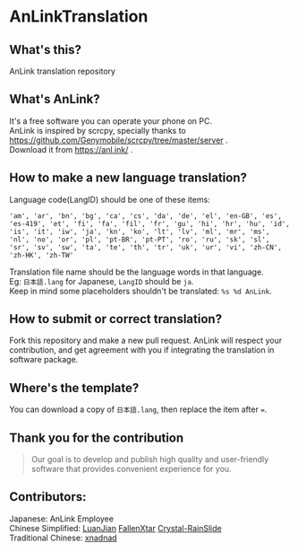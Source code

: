 # AnLinkTranslation

What's this?
---
AnLink translation repository

What's AnLink?
---
It's a free software you can operate your phone on PC.  
AnLink is inspired by scrcpy, specially thanks to https://github.com/Genymobile/scrcpy/tree/master/server .  
Download it from https://anl.ink/ .

How to make a new language translation?
---
Language code(LangID) should be one of these items:
```
'am', 'ar', 'bn', 'bg', 'ca', 'cs', 'da', 'de', 'el', 'en-GB', 'es', 'es-419', 'et', 'fi', 'fa', 'fil', 'fr', 'gu', 'hi', 'hr', 'hu', 'id', 'is', 'it', 'iw', 'ja', 'kn', 'ko', 'lt', 'lv', 'ml', 'mr', 'ms', 'nl', 'no', 'or', 'pl', 'pt-BR', 'pt-PT', 'ro', 'ru', 'sk', 'sl', 'sr', 'sv', 'sw', 'ta', 'te', 'th', 'tr', 'uk', 'ur', 'vi', 'zh-CN', 'zh-HK', 'zh-TW'
```
Translation file name should be the language words in that language.  
Eg: `日本語.lang` for Japanese, `LangID` should be `ja`.  
Keep in mind some placeholders shouldn't be translated: `%s %d AnLink`.

How to submit or correct translation?
---
Fork this repository and make a new pull request.
AnLink will respect your contribution, and get agreement with you if integrating the translation in software package.

Where's the template?
---
You can download a copy of `日本語.lang`, then replace the item after `=`.

Thank you for the contribution
---
> Our goal is to develop and publish high quality and user-friendly software that provides convenient experience for you.

Contributors:
---
Japanese: AnLink Employee  
Chinese Simplified: [LuanJian](https://github.com/LuanJian) [FallenXtar](https://github.com/FallenXtar) [Crystal-RainSlide](https://github.com/Crystal-RainSlide)  
Traditional Chinese: [xnadnad](https://github.com/xnadnad)
